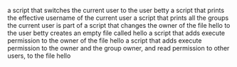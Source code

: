  a script that switches the current user to the user betty
 a script that prints the effective username of the current user
a script that prints all the groups the current user is part of
 a script that changes the owner of the file hello to the user betty
creates an empty file called hello
 a script that adds execute permission to the owner of the file hello
 a script that adds execute permission to the owner and the group owner, and read permission to other users, to the file hello
